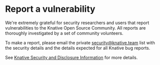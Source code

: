 # Report a vulnerability

We're extremely grateful for security researchers and users that report vulnerabilities to the Knative Open Source Community. All reports are thoroughly investigated by a set of community volunteers.

To make a report, please email the private security@knative.team list with the security details and the details expected for all Knative bug reports.

See [Knative Security and Disclosure Information](https://knative.dev/docs/reference/security/) for more details.